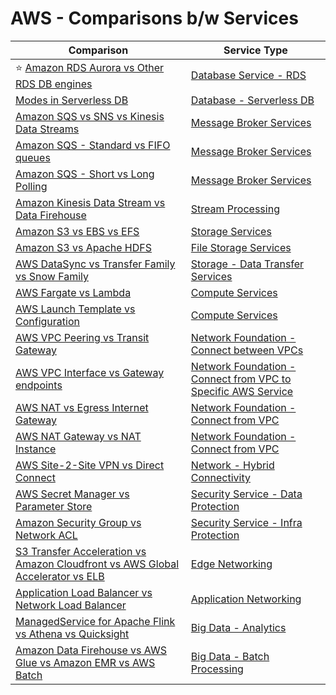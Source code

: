 # AWS - Comparisons b/w Services

| Comparison                                                                                                                                                                      | Service Type                                                                                                                                                            |
|---------------------------------------------------------------------------------------------------------------------------------------------------------------------------------|-------------------------------------------------------------------------------------------------------------------------------------------------------------------------|
| :star: [Amazon RDS Aurora vs Other RDS DB engines](1_Databases/AmazonRDS/AmazonAuroraVsOtherDBEngines.md)                                                                | [Database Service - RDS](1_Databases/AmazonRDS)                                                                                                                  |
| [Modes in Serverless DB](1_Databases/AmazonDynamoDB/CapacityModes/Readme.md)                                                                                                    | [Database - Serverless DB](1_Databases)                                                                                                                          |
| [Amazon SQS vs SNS vs Kinesis Data Streams](../HLD-System-Designs/2_MessageBrokersEDA/KafkaVsRabbitMQVsSQSVsSNS.md)                                                                                | [Message Broker Services](4_MessageBrokers)                                                                                                                      |
| [Amazon SQS - Standard vs FIFO queues](4_MessageBrokers/AmazonSQS/Readme.md)                                                                                             | [Message Broker Services](4_MessageBrokers)                                                                                                                      |
| [Amazon SQS - Short vs Long Polling](4_MessageBrokers/AmazonSQS/ShortLongPoling.md)                                                                                   | [Message Broker Services](4_MessageBrokers)                                                                                                                      |
| [Amazon Kinesis Data Stream vs Data Firehouse](4_MessageBrokers/AmazonKinesis/KinesisDataStreamingVsFirehouse.md)                                                        | [Stream Processing](10_BigData/DataProcessing/StreamProcessing/)                                                                                                   |
| [Amazon S3 vs EBS vs EFS](6_FileStorages/S3vsEBSvsEFS.md)                                                                                                                    | [Storage Services](6_FileStorages)                                                                                                                                   |
| [Amazon S3 vs Apache HDFS](../HLD-System-Designs/9_FileStorages/HDFSVsS3.md)                                                                                                           | [File Storage Services](6_FileStorages)                                                                                                                              |
| [AWS DataSync vs Transfer Family vs Snow Family](14_DataTransferMigrationServices/ComparisonsDataTransferServices.md)                                                           | [Storage - Data Transfer Services](14_DataTransferMigrationServices)                                                                                                    |
| [AWS Fargate vs Lambda](2_Compute/AWSFargateVsLambda.md)                                                                                                                | [Compute Services](2_Compute)                                                                                                                                   |
| [AWS Launch Template vs Configuration](5_AutoScaling/EC2/LaunchTemplate.md)                                                                   | [Compute Services](2_Compute)                                                                                                                                   |
| [AWS VPC Peering vs Transit Gateway](16_NetworkingAndContentDelivery/3_NetworkFoundationsVPC/ConnectBetweenVPCs/VPCPeeringVsTransitGateway.md)                                   | [Network Foundation - Connect between VPCs](16_NetworkingAndContentDelivery/3_NetworkFoundationsVPC/ConnectBetweenVPCs)                                                  |
| [AWS VPC Interface vs Gateway endpoints](16_NetworkingAndContentDelivery/3_NetworkFoundationsVPC/ConnectFromVPC/VPCEndPointsToSpecificAWSService/InterfaceVsGatewayEndPoints.md) | [Network Foundation - Connect from VPC to Specific AWS Service](16_NetworkingAndContentDelivery/3_NetworkFoundationsVPC/ConnectFromVPC/VPCEndPointsToSpecificAWSService) |
| [AWS NAT vs Egress Internet Gateway](16_NetworkingAndContentDelivery/3_NetworkFoundationsVPC/ConnectFromVPC/NATvsEgressInternetGateway.md)                                       | [Network Foundation - Connect from VPC](16_NetworkingAndContentDelivery/3_NetworkFoundationsVPC/ConnectFromVPC)                                                          |
| [AWS NAT Gateway vs NAT Instance](16_NetworkingAndContentDelivery/3_NetworkFoundationsVPC/ConnectFromVPC/NATDevices/NATGatewayVsNATInstances.md)                                 | [Network Foundation - Connect from VPC](16_NetworkingAndContentDelivery/3_NetworkFoundationsVPC/ConnectFromVPC)                                                          |
| [AWS Site-2-Site VPN vs Direct Connect](16_NetworkingAndContentDelivery/4_HybridConnectivity/VPNVsDirectConnect.md)                                                              | [Network - Hybrid Connectivity](16_NetworkingAndContentDelivery/4_HybridConnectivity)                                                                                    |
| [AWS Secret Manager vs Parameter Store](17_Security/1_DataProtection/AWSSecretManagerVsParamStore.md)                                                           | [Security Service - Data Protection](17_Security/1_DataProtection)                                                                                      |
| [Amazon Security Group vs Network ACL](17_Security/2_InfraProtection/VPC/SecurityGroupVsNetworkACL.md)                                                          | [Security Service - Infra Protection](17_Security/2_InfraProtection)                                                                                    |
| [S3 Transfer Acceleration vs Amazon Cloudfront vs AWS Global Accelerator vs ELB](16_NetworkingAndContentDelivery/1_EdgeNetworking/AmazonCloudfrontVsGlobalAccelerator.md)        | [Edge Networking](16_NetworkingAndContentDelivery/1_EdgeNetworking)                                                                                                      |
| [Application Load Balancer vs Network Load Balancer](16_NetworkingAndContentDelivery/2_ApplicationNetworking/ElasticLoadBalancer/ALBvsNLB.md)                                    | [Application Networking](16_NetworkingAndContentDelivery/2_ApplicationNetworking)                                                                                        |
| [ManagedService for Apache Flink vs Athena vs Quicksight](10_BigData/DataConsumption/AthenaVsQuickSightVsKDA.md)                                                          | [Big Data - Analytics](10_BigData/DataConsumption/)                                                                                                               |
| [Amazon Data Firehouse vs AWS Glue vs Amazon EMR vs AWS Batch](10_BigData/DataProcessing/AWSGlueVsEMRVsBatch.md)                                                   | [Big Data - Batch Processing](10_BigData/DataProcessing/BatchProcessing)                                                                                           |
